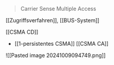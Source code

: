 > Carrier Sense Multiple Access

[[Zugriffsverfahren]], [[BUS-System]]

[[CSMA CD]]
- [[1-persistentes CSMA]]
[[CSMA CA]]

![[Pasted image 20241009094749.png]]